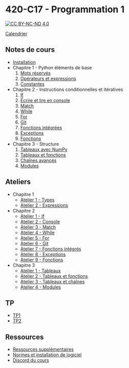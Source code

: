 # 420-C17 - Programmation 1

[![CC BY-NC-ND 4.0](https://mirrors.creativecommons.org/presskit/buttons/88x31/png/by-nc-nd.png)](https://creativecommons.org/licenses/by-nc-nd/4.0/deed.fr)

[Calendrier](calendrier.md)

## Notes de cours

 * [Installation](notes/install.md)
 * Chapitre 1 - Python éléments de base
   1. [Mots réservés](notes/chapitre1/mots-reserves.md)
   2. [Opérateurs et expressions](notes/chapitre1/operateurs.md)
   3. [Constantes](notes/chapitre1/constantes.md)
 * Chapitre 2 - Instructions conditionnelles et itératives
   1. [If](notes/chapitre2/if.md)
   2. [Écrire et lire en console](notes/chapitre2/console.md)
   3. [Match](notes/chapitre2/match.md)
   4. [While](notes/chapitre2/while.md)
   5. [For](notes/chapitre2/for.md)
   6. [Git](notes/chapitre2/git.md)
   7. [Fonctions intégrées](notes/chapitre2/builtin.md)
   8. [Exceptions](notes/chapitre2/exceptions.md)
   9. [Fonctions](notes/chapitre2/fonction.md)
 * Chapitre 3 - Structure
   1. [Tableaux avec NumPy](notes/chapitre3/numpy.md)
   2. [Tableaux et fonctions](notes/chapitre3/numpy_fct.md)
   3. [Chaînes avancés](notes/chapitre3/strings.md)
   4. [Modules](notes/chapitre3/modules.md)

## Ateliers
 * Chapitre 1
   * [Atelier 1 - Types](ateliers/chapitre1/atelier1.md)
   * [Atelier 2 - Expressions](ateliers/chapitre1/atelier2.md)
 * Chapitre 2
   * [Atelier 1 - If](ateliers/chapitre2/atelier1.md)
   * [Atelier 2 - Console](ateliers/chapitre2/atelier2.md)
   * [Atelier 3 - Match](ateliers/chapitre2/atelier3.md)
   * [Atelier 4 - While](ateliers/chapitre2/atelier4.md)
   * [Atelier 5 - For](ateliers/chapitre2/atelier5.md)
   * [Atelier 6 - Git](ateliers/chapitre2/atelier6.md)
   * [Atelier 7 - Fonctions intégrés](ateliers/chapitre2/atelier7.md)
   * [Atelier 8 - Exceptions](ateliers/chapitre2/atelier8.md)
   * [Atelier 9 - Fonctions](ateliers/chapitre2/atelier9.md)
 * Chapitre 3
   * [Atelier 1 - Tableaux](ateliers/chapitre3/atelier1.md)
   * [Atelier 2 - Tableaux et fonctions](ateliers/chapitre3/atelier2.md)
   * [Atelier 3 - Tableaux et chaînes](ateliers/chapitre3/atelier3.md)
   * [Atelier 4 - Modules](ateliers/chapitre3/atelier4.md)

## TP
 * [TP1](tp/tp1.md)
 * [TP2](tp/tp2.md)

## Ressources

 * [Ressources supplémentaires](notes/ressources.md)
 * [Normes et installation de logiciel](http://etudions.ca)
 * [Discord du cours](https://discord.gg/EqKZYjytWx)